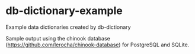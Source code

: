 # db-dictionary-example
Example data dictionaries created by db-dictionary

Sample output using the chinook database (https://github.com/lerocha/chinook-database)
for PostgreSQL and SQLite.
